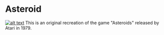 # Asteroid 
[![alt text](https://i.creativecommons.org/l/by-nc-sa/4.0/80x15.png "Creative Commons Attribution-NonCommercial-ShareAlike 4.0 International License")](http://creativecommons.org/licenses/by-nc-sa/4.0/)
This is an original recreation of the game "Asteroids" released by Atari in 1979.
